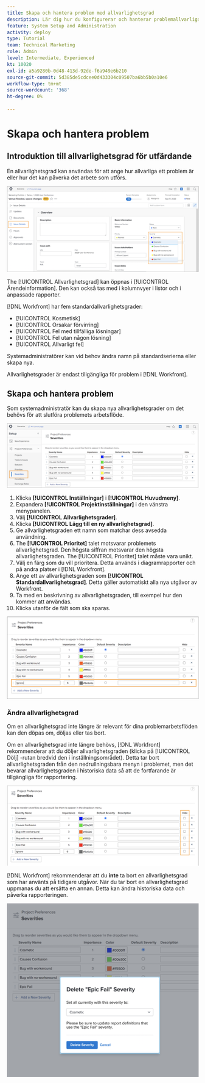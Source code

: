 ```yaml
---
title: Skapa och hantera problem med allvarlighetsgrad
description: Lär dig hur du konfigurerar och hanterar problemallvarliga problem.
feature: System Setup and Administration
activity: deploy
type: Tutorial
team: Technical Marketing
role: Admin
level: Intermediate, Experienced
kt: 10020
exl-id: a5a9280b-0d48-413d-92de-f6a949e6b210
source-git-commit: 5d385de5cdcee0d433304c09507ba6bb5b0a10e6
workflow-type: tm+mt
source-wordcount: '368'
ht-degree: 0%

---
```


# Skapa och hantera problem

## Introduktion till allvarlighetsgrad för utfärdande

En allvarlighetsgrad kan användas för att ange hur allvarliga ett problem är eller hur det kan påverka det arbete som utförs.

![[!UICONTROL Allvarlighetsgrad] i [!UICONTROL Ärendeinformation] window](assets/admin-fund-severity-issue-details.png)

The [!UICONTROL Allvarlighetsgrad] kan öppnas i [!UICONTROL Ärendeinformation]. Den kan också tas med i kolumnvyer i listor och i anpassade rapporter.

[!DNL Workfront] har fem standardallvarlighetsgrader:

* [!UICONTROL Kosmetisk]
* [!UICONTROL Orsakar förvirring]
* [!UICONTROL Fel med tillfälliga lösningar]
* [!UICONTROL Fel utan någon lösning]
* [!UICONTROL Allvarligt fel]

Systemadministratörer kan vid behov ändra namn på standardserierna eller skapa nya.

Allvarlighetsgrader är endast tillgängliga för problem i [!DNL Workfront].

## Skapa och hantera problem

Som systemadministratör kan du skapa nya allvarlighetsgrader om det behövs för att slutföra problemets arbetsflöde.

![[!UICONTROL Allvarlighetsgrader] sida in [!UICONTROL Inställningar]](assets/admin-fund-severity-section.png)

1. Klicka **[!UICONTROL Inställningar]** i **[!UICONTROL Huvudmeny]**.
1. Expandera **[!UICONTROL Projektinställningar]** i den vänstra menypanelen.
1. Välj **[!UICONTROL Allvarlighetsgrader]**.
1. Klicka **[!UICONTROL Lägg till en ny allvarlighetsgrad]**.
1. Ge allvarlighetsgraden ett namn som matchar dess avsedda användning.
1. The **[!UICONTROL Prioritet]** talet motsvarar problemets allvarlighetsgrad. Den högsta siffran motsvarar den högsta allvarlighetsgraden. The [!UICONTROL Prioritet] talet måste vara unikt.
1. Välj en färg som du vill prioritera. Detta används i diagramrapporter och på andra platser i [!DNL Workfront].
1. Ange ett av allvarlighetsgraden som **[!UICONTROL Standardallvarlighetsgrad]**. Detta gäller automatiskt alla nya utgåvor av Workfront.
1. Ta med en beskrivning av allvarlighetsgraden, till exempel hur den kommer att användas.
1. Klicka utanför de fält som ska sparas.

![[!UICONTROL Allvarlighetsgrader] list](assets/admin-fund-severity-new.png)

### Ändra allvarlighetsgrad

Om en allvarlighetsgrad inte längre är relevant för dina problemarbetsflöden kan den döpas om, döljas eller tas bort.

Om en allvarlighetsgrad inte längre behövs, [!DNL Workfront] rekommenderar att du döljer allvarlighetsgraden (klicka på [!UICONTROL Dölj] -rutan bredvid den i inställningsområdet). Detta tar bort allvarlighetsgraden från den nedrullningsbara menyn i problemet, men det bevarar allvarlighetsgraden i historiska data så att de fortfarande är tillgängliga för rapportering.

![[!UICONTROL Dölj] kolumn markerad på [!UICONTROL Allvarlighetsgrader] sida in [!UICONTROL Inställningar]](assets/admin-fund-severity-hide.png)

[!DNL Workfront] rekommenderar att du **inte** ta bort en allvarlighetsgrad som har använts på tidigare utgåvor. När du tar bort en allvarlighetsgrad uppmanas du att ersätta en annan. Detta kan ändra historiska data och påverka rapporteringen.

![Ta bort allvarlighetsgraden i fönstret](assets/admin-fund-severity-delete.png)

<!---
learn more URLs
Create and customize issue severities
Update issue severity
--->
